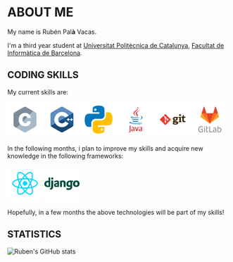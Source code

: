 # ABOUT ME
My name is Rubén Pal**à** Vacas.

I'm a third year student at [Universitat Politècnica de Catalunya](https://www.upc.edu/ca), [Facultat de Informàtica de Barcelona](https://www.fib.upc.edu/es). 

## CODING SKILLS
My current skills are: 

<img width="80" src="icons/c.svg" />
<img width="80" src="icons/cplusplus.svg" />
<img width="80" src="icons/python.svg" />
<img width="80" src="icons/java.svg" />
<img width="80" src="icons/git.svg" />
<img width="80" src="icons/gitlab.svg" />

In the following months, i plan to improve my skills and acquire new knowledge in the following frameworks:

<img width="80" src="icons/react.svg" />
<img width="80" src="icons/django.svg" />

Hopefully, in a few months the above technologies will be part of my skills!

## STATISTICS
![Ruben's GitHub stats](https://github-readme-stats.vercel.app/api?username=rubenpalavacas&show_icons=true&theme=transparent)
